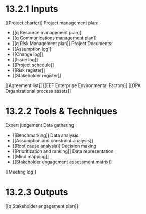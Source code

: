 # 13.2.1 Inputs
[[Project charter]]
Project management plan:
* [[q Resource management plan]]
* [[q Communications management plan]]
* [[q Risk Management plan]]
 Project Documents:
* [[Assumption log]]
* [[Change log]]
* [[Issue log]]
* [[Project schedule]]
* [[Risk register]]
* [[Stakeholder register]]

[[Agreement list]]
[[EEF Enterprise Environmental Factors]]
[[OPA Organizational process assets]]

# 13.2.2 Tools & Techniques
Expert judgement
Data gathering
* [[Benchmarking]]
Data analysis
* [[Assumption and constraint analysis]]
* [[Root cause analysis]]
Decision making
* [[Prioritization and ranking]]
Data representation
* [[Mind mapping]]
* [[Stakeholder engagement assessment matrix]]

[[Meeting log]]

# 13.2.3 Outputs
[[q Stakeholder engagement plan]]